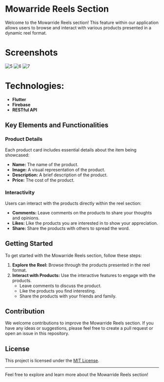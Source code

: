 # Mowarride Reels Section

Welcome to the Mowarride Reels section! This feature within our application allows users to browse and interact with various products presented in a dynamic reel format.

# Screenshots

![5](https://github.com/ma159123/Mowarride-Reels-section/assets/87338457/a7a0cfc4-1d2c-4a1a-9ab1-ab648c7728bd)
![6](https://github.com/ma159123/Mowarride-Reels-section/assets/87338457/dd1f9675-dc35-4387-9a78-b776fe09cbe1)
![7](https://github.com/ma159123/Mowarride-Reels-section/assets/87338457/500110bf-efb2-45c5-89f4-1ab29959a598)


# Technologies:

- **Flutter**
- **Firebase**
- **RESTful API**


## Key Elements and Functionalities

### Product Details
Each product card includes essential details about the item being showcased:
- **Name:** The name of the product.
- **Image:** A visual representation of the product.
- **Description:** A brief description of the product.
- **Price:** The cost of the product.

### Interactivity
Users can interact with the products directly within the reel section:
- **Comments:** Leave comments on the products to share your thoughts and opinions.
- **Likes:** Like the products you are interested in to show your appreciation.
- **Share:** Share the products with others to spread the word.

## Getting Started

To get started with the Mowarride Reels section, follow these steps:

1. **Explore the Reel:** Browse through the products presented in the reel format.
2. **Interact with Products:** Use the interactive features to engage with the products.
   - Leave comments to discuss the product.
   - Like the products you find interesting.
   - Share the products with your friends and family.

## Contribution

We welcome contributions to improve the Mowarride Reels section. If you have any ideas or suggestions, please feel free to create a pull request or open an issue in this repository.

## License

This project is licensed under the [MIT License](LICENSE).

---

Feel free to explore and learn more about the Mowarride Reels section!
